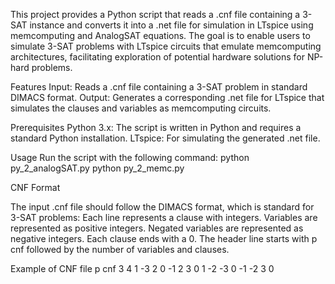 This project provides a Python script that reads a .cnf file containing a 3-SAT instance and converts it into a .net file for simulation in LTspice using memcomputing and AnalogSAT equations. 
The goal is to enable users to simulate 3-SAT problems with LTspice circuits that emulate memcomputing architectures, facilitating exploration of potential hardware solutions for NP-hard problems.

Features
Input: Reads a .cnf file containing a 3-SAT problem in standard DIMACS format.
Output: Generates a corresponding .net file for LTspice that simulates the clauses and variables as memcomputing circuits.

Prerequisites
Python 3.x: The script is written in Python and requires a standard Python installation.
LTspice: For simulating the generated .net file.

Usage
Run the script with the following command:
python py_2_analogSAT.py
python py_2_memc.py




CNF Format

The input .cnf file should follow the DIMACS format, which is standard for 3-SAT problems:
Each line represents a clause with integers.
Variables are represented as positive integers.
Negated variables are represented as negative integers.
Each clause ends with a 0.
The header line starts with p cnf followed by the number of variables and clauses.

Example of CNF file
p cnf 3 4
1 -3 2 0
-1 2 3 0
1 -2 -3 0
-1 -2 3 0
